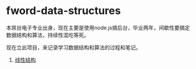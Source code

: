 # fword-data-structures

本屌丝电子专业出身，现在主要是使用node.js搞后台，毕业两年，间歇性要搞定数据结构和算法，持续性混吃等死。

现在立此项目，来记录学习数据结构和算法的过程和笔记。

1. [线性结构](https://github.com/OwenLittleWhite/fword-data-structures/tree/master/%E7%BA%BF%E6%80%A7%E7%BB%93%E6%9E%84)
